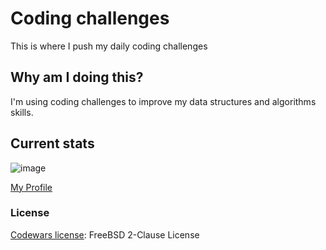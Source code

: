 # Coding challenges

This is where I push my daily coding challenges

## Why am I doing this?

I'm using coding challenges to improve my data structures and algorithms skills.

## Current stats 
![image](https://www.codewars.com/users/CrankyHippo/badges/large)

[My Profile](https://www.codewars.com/users/CrankyHippo)

### License

[Codewars license](https://www.codewars.com/about/terms-of-service): FreeBSD 2-Clause License
